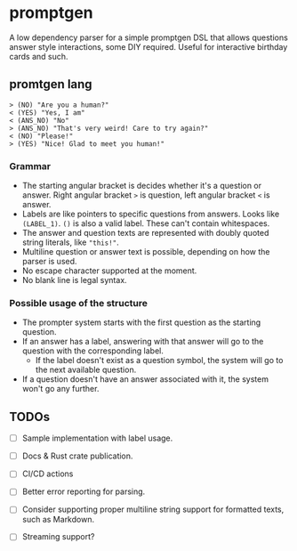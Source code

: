 # promptgen

A low dependency parser for a simple promptgen DSL that allows questions answer style interactions, some DIY required. Useful for interactive birthday cards and such.

## promtgen lang
```
> (NO) "Are you a human?"
< (YES) "Yes, I am"
< (ANS_NO) "No"
> (ANS_NO) "That's very weird! Care to try again?"
< (NO) "Please!"
> (YES) "Nice! Glad to meet you human!"
```

### Grammar
 - The starting angular bracket is decides whether it's a question or answer. Right angular bracket `>` is question, left angular bracket `<` is answer.
 - Labels are like pointers to specific questions from answers. Looks like `(LABEL_1)`. `()` is also a valid label. These can't contain whitespaces.
 - The answer and question texts are represented with doubly quoted string literals, like `"this!"`. 
 - Multiline question or answer text is possible, depending on how the parser is used.
 - No escape character supported at the moment.
 - No blank line is legal syntax.

### Possible usage of the structure
 - The prompter system starts with the first question as the starting question.
 - If an answer has a label, answering with that answer will go to the question with the corresponding label.
    - If the label doesn't exist as a question symbol, the system will go to the next available question.
 - If a question doesn't have an answer associated with it, the system won't go any further.

## TODOs
 - [ ] Sample implementation with label usage.
 - [ ] Docs & Rust crate publication.
 - [ ] CI/CD actions
 - [ ] Better error reporting for parsing.
 - [ ] Consider supporting proper multiline string support for formatted texts, such as Markdown.
 - [ ] Streaming support?

